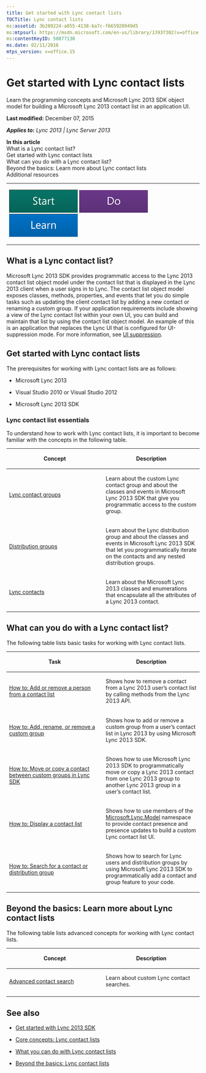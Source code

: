 ```yaml
---
title: Get started with Lync contact lists
TOCTitle: Lync contact lists
ms:assetid: 3b289224-a055-4138-ba7c-f665920949d5
ms:mtpsurl: https://msdn.microsoft.com/en-us/library/JJ937302(v=office.15)
ms:contentKeyID: 50877130
ms.date: 02/11/2016
mtps_version: v=office.15
---
```


# Get started with Lync contact lists

Learn the programming concepts and Microsoft Lync 2013 SDK object model for building a Microsoft Lync 2013 contact list in an application UI.

**Last modified:** December 07, 2015

***Applies to:** Lync 2013 | Lync Server 2013*

**In this article**  
What is a Lync contact list?  
Get started with Lync contact lists  
What can you do with a Lync contact list?  
Beyond the basics: Learn more about Lync contact lists  
Additional resources  

<table>
<colgroup>
<col style="width: 100%" />
</colgroup>
<tbody>
<tr class="odd">
<td><p><a href="get-started-with-content-sharing.md" class="uri"><img src="images/JJ933215.mod_icon_getstartbox(Office.15).gif"/></a>   <a href="get-started-with-content-sharing.md" class="uri"><img src="images/JJ933215.mod_icon_dobox(Office.15).gif"/></a>   <a href="get-started-with-content-sharing.md" class="uri"><img src="images/JJ933215.mod_icon_startbox(Office.15).gif"/></a></p></td>
</tr>
</tbody>
</table>

## What is a Lync contact list?

Microsoft Lync 2013 SDK provides programmatic access to the Lync 2013 contact list object model under the contact list that is displayed in the Lync 2013 client when a user signs in to Lync. The contact list object model exposes classes, methods, properties, and events that let you do simple tasks such as updating the client contact list by adding a new contact or renaming a custom group. If your application requirements include showing a view of the Lync contact list within your own UI, you can build and maintain that list by using the contact list object model. An example of this is an application that replaces the Lync UI that is configured for UI-suppression mode. For more information, see [UI suppression](ui-suppression.md).

## Get started with Lync contact lists

The prerequisites for working with Lync contact lists are as follows:

  - Microsoft Lync 2013

  - Visual Studio 2010 or Visual Studio 2012

  - Microsoft Lync 2013 SDK

### Lync contact list essentials

To understand how to work with Lync contact lists, it is important to become familiar with the concepts in the following table.

<table>
<colgroup>
<col style="width: 50%" />
<col style="width: 50%" />
</colgroup>
<thead>
<tr class="header">
<th><p>Concept</p></th>
<th><p>Description</p></th>
</tr>
</thead>
<tbody>
<tr class="odd">
<td><p><a href="lync-contact-groups.md">Lync contact groups</a></p></td>
<td><p>Learn about the custom Lync contact group and about the classes and events in Microsoft Lync 2013 SDK that give you programmatic access to the custom group.</p></td>
</tr>
<tr class="even">
<td><p><a href="distribution-groups.md">Distribution groups</a></p></td>
<td><p>Learn about the Lync distribution group and about the classes and events in Microsoft Lync 2013 SDK that let you programmatically iterate on the contacts and any nested distribution groups.</p></td>
</tr>
<tr class="odd">
<td><p><a href="lync-contacts.md">Lync contacts</a></p></td>
<td><p>Learn about the Microsoft Lync 2013 classes and enumerations that encapsulate all the attributes of a Lync 2013 contact.</p></td>
</tr>
</tbody>
</table>

## What can you do with a Lync contact list?

The following table lists basic tasks for working with Lync contact lists.

<table>
<colgroup>
<col style="width: 50%" />
<col style="width: 50%" />
</colgroup>
<thead>
<tr class="header">
<th><p>Task</p></th>
<th><p>Description</p></th>
</tr>
</thead>
<tbody>
<tr class="odd">
<td><p><a href="how-to-add-or-remove-a-person-from-a-contact-list.md">How to: Add or remove a person from a contact list</a></p></td>
<td><p>Shows how to remove a contact from a Lync 2013 user’s contact list by calling methods from the Lync 2013 API.</p></td>
</tr>
<tr class="even">
<td><p><a href="how-to-add-rename-or-remove-a-custom-group.md">How to: Add, rename, or remove a custom group</a></p></td>
<td><p>Shows how to add or remove a custom group from a user’s contact list in Lync 2013 by using Microsoft Lync 2013 SDK.</p></td>
</tr>
<tr class="odd">
<td><p><a href="how-to-move-or-copy-a-contact-between-custom-groups-in-lync-sdk.md">How to: Move or copy a contact between custom groups in Lync SDK</a></p></td>
<td><p>Shows how to use Microsoft Lync 2013 SDK to programmatically move or copy a Lync 2013 contact from one Lync 2013 group to another Lync 2013 group in a user’s contact list.</p></td>
</tr>
<tr class="even">
<td><p><a href="how-to-display-a-contact-list.md">How to: Display a contact list</a></p></td>
<td><p>Shows how to use members of the <a href="https://msdn.microsoft.com/en-us/library/hh380319(v=office.15)">Microsoft.Lync.Model</a> namespace to provide contact presence and presence updates to build a custom Lync contact list UI.</p></td>
</tr>
<tr class="odd">
<td><p><a href="https://msdn.microsoft.com/en-us/library/jj933159(v=office.15)">How to: Search for a contact or distribution group</a></p></td>
<td><p>Shows how to search for Lync users and distribution groups by using Microsoft Lync 2013 SDK to programmatically add a contact and group feature to your code.</p></td>
</tr>
</tbody>
</table>

## Beyond the basics: Learn more about Lync contact lists

The following table lists advanced concepts for working with Lync contact lists.

<table>
<colgroup>
<col style="width: 50%" />
<col style="width: 50%" />
</colgroup>
<thead>
<tr class="header">
<th><p>Concept</p></th>
<th><p>Description</p></th>
</tr>
</thead>
<tbody>
<tr class="odd">
<td><p><a href="advanced-contact-search.md">Advanced contact search</a></p></td>
<td><p>Learn about custom Lync contact searches.</p></td>
</tr>
<tr class="even">
<td></td>
<td></td>
</tr>
</tbody>
</table>

## See also

  - [Get started with Lync 2013 SDK](get-started-with-lync-2013-sdk.md)

  - [Core concepts: Lync contact lists](core-concepts-lync-contact-lists.md)

  - [What you can do with Lync contact lists](what-you-can-do-with-lync-contact-lists.md)

  - [Beyond the basics: Lync contact lists](beyond-the-basics-lync-contact-lists.md)


